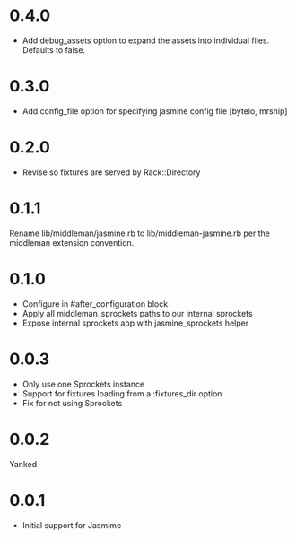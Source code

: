 0.4.0
===
* Add debug_assets option to expand the assets into individual files. Defaults to false.

0.3.0
===
* Add config_file option for specifying jasmine config file [byteio, mrship]

0.2.0
===
* Revise so fixtures are served by Rack::Directory

0.1.1
===
Rename lib/middleman/jasmine.rb to lib/middleman-jasmine.rb per the middleman extension convention.

0.1.0
===

* Configure in #after_configuration block
* Apply all middleman_sprockets paths to our internal sprockets
* Expose internal sprockets app with jasmine_sprockets helper

0.0.3
===

* Only use one Sprockets instance
* Support for fixtures loading from a :fixtures_dir option
* Fix for not using Sprockets

0.0.2
===
Yanked

0.0.1
===

* Initial support for Jasmime